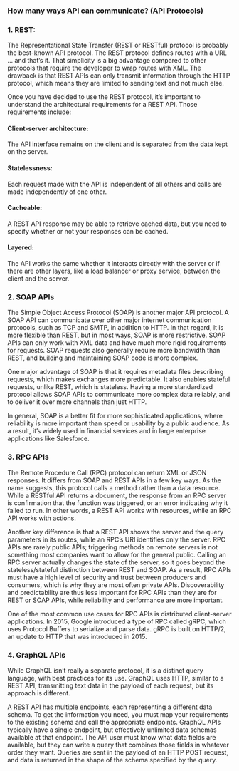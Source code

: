 ### How many ways API can communicate? (API Protocols)

### 1. REST:
The Representational State Transfer (REST or RESTful) protocol is probably the best-known API protocol. 
The REST protocol defines routes with a URL … and that’s it. That simplicity is a big advantage compared to other protocols that require the developer to wrap routes with XML. 
The drawback is that REST APIs can only transmit information through the HTTP protocol, which means they are limited to sending text and not much else.

Once you have decided to use the REST protocol, it’s important to understand the architectural requirements for a REST API. Those requirements include:

#### Client-server architecture: 
The API interface remains on the client and is separated from the data kept on the server.
#### Statelessness: 
Each request made with the API is independent of all others and calls are made independently of one other.
#### Cacheable: 
A REST API response may be able to retrieve cached data, but you need to specify whether or not your responses can be cached.
#### Layered: 
The API works the same whether it interacts directly with the server or if there are other layers, like a load balancer or proxy service, between the client and the server.

### 2. SOAP APIs
The Simple Object Access Protocol (SOAP) is another major API protocol. A SOAP API can communicate over other major internet communication protocols, such as TCP and SMTP, in addition to HTTP. In that regard, it is more flexible than REST, but in most ways, SOAP is more restrictive. SOAP APIs can only work with XML data and have much more rigid requirements for requests. SOAP requests also generally require more bandwidth than REST, and building and maintaining SOAP code is more complex.

One major advantage of SOAP is that it requires metadata files describing requests, which makes exchanges more predictable. It also enables stateful requests, unlike REST, which is stateless. Having a more standardized protocol allows SOAP APIs to communicate more complex data reliably, and to deliver it over more channels than just HTTP.

In general, SOAP is a better fit for more sophisticated applications, where reliability is more important than speed or usability by a public audience. As a result, it’s widely used in financial services and in large enterprise applications like Salesforce.

### 3. RPC APIs
The Remote Procedure Call (RPC) protocol can return XML or JSON responses. It differs from SOAP and REST APIs in a few key ways. As the name suggests, this protocol calls a method rather than a data resource. While a RESTful API returns a document, the response from an RPC server is confirmation that the function was triggered, or an error indicating why it failed to run. In other words, a REST API works with resources, while an RPC API works with actions.

Another key difference is that a REST API shows the server and the query parameters in its routes, while an RPC’s URI identifies only the server. RPC APIs are rarely public APIs; triggering methods on remote servers is not something most companies want to allow for the general public. Calling an RPC server actually changes the state of the server, so it goes beyond the stateless/stateful distinction between REST and SOAP. As a result, RPC APIs must have a high level of security and trust between producers and consumers, which is why they are most often private APIs. Discoverability and predictability are thus less important for RPC APIs than they are for REST or SOAP APIs, while reliability and performance are more important.

One of the most common use cases for RPC APIs is distributed client-server applications.
In 2015, Google introduced a type of RPC called gRPC, which uses Protocol Buffers to serialize and parse data.
gRPC is built on HTTP/2, an update to HTTP that was introduced in 2015.

### 4. GraphQL APIs
While GraphQL isn’t really a separate protocol, it is a distinct query language, with best practices for its use. GraphQL uses HTTP, similar to a REST API, transmitting text data in the payload of each request, but its approach is different.

A REST API has multiple endpoints, each representing a different data schema. To get the information you need, you must map your requirements to the existing schema and call the appropriate endpoints. GraphQL APIs typically have a single endpoint, but effectively unlimited data schemas available at that endpoint. The API user must know what data fields are available, but they can write a query that combines those fields in whatever order they want. Queries are sent in the payload of an HTTP POST request, and data is returned in the shape of the schema specified by the query.
